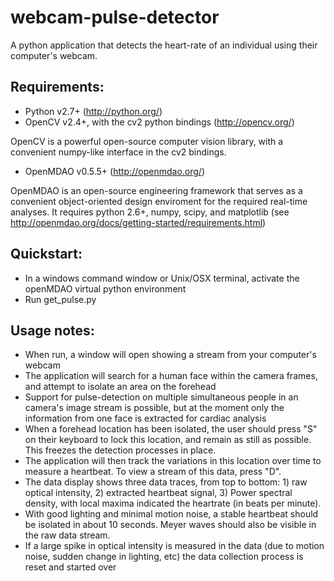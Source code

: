 webcam-pulse-detector
=====================

A python application that detects the heart-rate of an individual using their computer's webcam.

Requirements:
---------------

- Python v2.7+ (http://python.org/)
- OpenCV v2.4+, with the cv2 python bindings (http://opencv.org/)
 
OpenCV is a powerful open-source computer vision library, with a convenient 
numpy-like interface in the cv2 bindings.

- OpenMDAO v0.5.5+ (http://openmdao.org/)

OpenMDAO is an open-source engineering framework that serves as a convenient 
object-oriented design enviroment for the required real-time analyses.
It requires python 2.6+, numpy, scipy, and matplotlib 
(see http://openmdao.org/docs/getting-started/requirements.html)

Quickstart:
------------
- In a windows command window or Unix/OSX terminal, activate the openMDAO virtual 
python environment
- Run get_pulse.py

Usage notes:
----------
- When run, a window will open showing a stream from your computer's webcam
- The application will search for a human face within the camera frames, and attempt to isolate an area on the forehead
- Support for pulse-detection on multiple simultaneous people in an camera's image stream is possible, but at the moment only the information from one face is extracted for cardiac analysis
- When a forehead location has been isolated, the user should press "S" on their keyboard to lock this location, and remain as still as possible. This freezes the detection processes in place.
- The application will then track the variations in this location over time to measure a heartbeat. To view a stream of this data, press "D".
- The data display shows three data traces, from top to bottom: 1) raw optical intensity, 2) extracted heartbeat signal, 3) Power spectral density, with local maxima indicated the heartrate (in beats per minute). 
- With good lighting and minimal motion noise, a stable heartbeat should be isolated in about 10 seconds. Meyer waves should also be visible in the raw data stream.
- If a large spike in optical intensity is measured in the data (due to motion noise, sudden change in lighting, etc) the data collection process is reset and started over